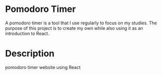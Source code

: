 # Pomodoro Timer

A pomodoro timer is a tool that I use regularly to focus on my studies. The purpose of this project is to create my own while also using it as an introduction to React. 

# Description



pomodoro timer website using React
